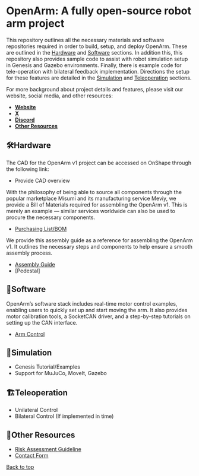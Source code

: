 # OpenArm: A fully open-source robot arm project

This repository outlines all the necessary materials and software repositories required in order to build, setup, and deploy OpenArm. These are outlined in the [Hardware](#Hardware) and [Software](#Software) sections. In addition this, this repository also provides sample code to assist with robot simulation setup in Genesis and Gazebo environments. Finally, there is example code for tele-operation with bilateral feedback implementation. Directions the setup for these features are detailed in the [Simulation](#Simulation) and [Teleoperation](#Teleoperation) sections.

For more background about project details and features, please visit our website, social media, and other resources:
- [**Website**](https://www.notion.so/reazon-research/OpenArm-113446ca7f73805fa06cd8d24315122b)
- [**X**](https://x.com/reazonhilab)
- [**Discord**]()
- [**Other Resources**](#Other_Resources)

## 🛠️Hardware

The CAD for the OpenArm v1 project can be accessed on OnShape through the following link: 
- Provide CAD overview

With the philosophy of being able to source all components through the popular marketplace Misumi and its manufacturing service Meviy, we provide a Bill of Materials required for assembling the OpenArm v1. This is merely an example — similar services worldwide can also be used to procure the necessary components.
- [Purchasing List/BOM](https://docs.google.com/spreadsheets/d/10wI58rFytYfibKpOzmfWOQUBK5YGNwlppUtHooCTtds/edit?usp=sharing)

We provide this assembly guide as a reference for assembling the OpenArm v1. It outlines the necessary steps and components to help ensure a smooth assembly process.
- [Assembly Guide](https://docs.google.com/presentation/d/1dnI2y_ZBW3xklD3-P3SxRs0a9OQ9p0kbQuDdB3iYupA/edit?usp=sharing)
- [Pedestal]

## 💾Software
OpenArm’s software stack includes real-time motor control examples, enabling users to quickly set up and start moving the arm. It also provides motor calibration tools, a SocketCAN driver, and a step-by-step tutorials on setting up the CAN interface.
- [Arm Control](https://github.com/reazon-research/OpenArm/tree/main/software/arm_control)

## 🤖Simulation
- Genesis Tutorial/Examples
- Support for MuJuCo, MoveIt, Gazebo

## 🏗️Teleoperation
- Unilateral Control
- Bilateral Control (If implemented in time)

## 📠Other Resources
- [Risk Assessment Guideline](https://docs.google.com/spreadsheets/d/11ayqCXhusLvExf8lalkxcZMikRYgav0Hl6p7CVpsXZ8/edit?usp=sharing)
- [Contact Form]()

<a href="#top">Back to top</a>
